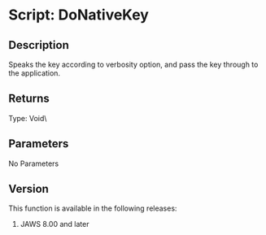 # Script: DoNativeKey

## Description

Speaks the key according to verbosity option, and pass the key through
to the application.

## Returns

Type: Void\

## Parameters

No Parameters

## Version

This function is available in the following releases:

1.  JAWS 8.00 and later
